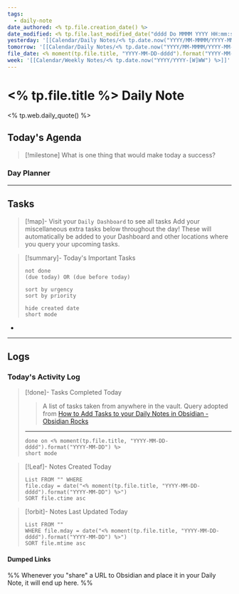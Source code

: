 ```yaml
---
tags:
  - daily-note
date_authored: <% tp.file.creation_date() %>
date_modified: <% tp.file.last_modified_date("dddd Do MMMM YYYY HH:mm:ss") %>
yesterday: '[[Calendar/Daily Notes/<% tp.date.now("YYYY/MM-MMMM/YYYY-MM-DD-dddd", -1, tp.file.title, "YYYY-MM-DD-dddd") %>|<% tp.date.now("YYYY-MM-DD-dddd", -1, tp.file.title, "YYYY-MM-DD-dddd") %>]]'
tomorrow: '[[Calendar/Daily Notes/<% tp.date.now("YYYY/MM-MMMM/YYYY-MM-DD-dddd", 1, tp.file.title, "YYYY-MM-DD-dddd") %>|<% tp.date.now("YYYY-MM-DD-dddd", 1, tp.file.title, "YYYY-MM-DD-dddd") %>]]'
file_date: <% moment(tp.file.title, "YYYY-MM-DD-dddd").format("YYYY-MM-DD") %>
week: '[[Calendar/Weekly Notes/<% tp.date.now("YYYY/YYYY-[W]WW") %>]]'
---
```

# <% tp.file.title %> Daily Note
<% tp.web.daily_quote() %>

## Today's Agenda
>[!milestone] What is one thing that would make today a success? 


### Day Planner




---
## Tasks
>[!map]- Visit your `Daily Dashboard` to see all tasks
>Add your miscellaneous extra tasks below throughout the day!
>These will automatically be added to your Dashboard and other locations where you query your upcoming tasks.

>[!summary]- Today's Important Tasks
>```tasks
>not done
>(due today) OR (due before today)
>
>sort by urgency
>sort by priority
>
>hide created date
>short mode
>```

- 




---
## Logs


### Today's Activity Log
>[!done]- Tasks Completed Today
> >A list of tasks taken from anywhere in the vault.
> >Query adopted from  [How to Add Tasks to your Daily Notes in Obsidian - Obsidian Rocks](https://obsidian.rocks/how-to-add-tasks-to-your-daily-notes/)
>---
>```tasks
>done on <% moment(tp.file.title, "YYYY-MM-DD-dddd").format("YYYY-MM-DD") %>
>short mode 
>```

>[!Leaf]- Notes Created Today
>```dataview
>List FROM "" WHERE 
>file.cday = date("<% moment(tp.file.title, "YYYY-MM-DD-dddd").format("YYYY-MM-DD") %>")
>SORT file.ctime asc
>```

>[!orbit]- Notes Last Updated Today
>```dataview
>List FROM "" 
>WHERE file.mday = date("<% moment(tp.file.title, "YYYY-MM-DD-dddd").format("YYYY-MM-DD") %>") 
>SORT file.mtime asc
>```

#### Dumped Links
%% Whenever you "share" a URL to Obsidian and place it in your Daily Note, it will end up here. %%